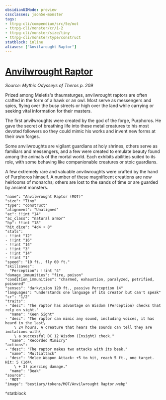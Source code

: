 ```yaml
---
obsidianUIMode: preview
cssclasses: json5e-monster
tags:
- ttrpg-cli/compendium/src/5e/mot
- ttrpg-cli/monster/cr/1-2
- ttrpg-cli/monster/size/tiny
- ttrpg-cli/monster/type/construct
statblock: inline
aliases: ["Anvilwrought Raptor"]
---
```

# [Anvilwrought Raptor](3-Compendium\CLI\bestiary\construct/anvilwrought-raptor-mot.md)
*Source: Mythic Odysseys of Theros p. 209*  

Prized among Meletis's thaumaturges, anvilwrought raptors are often crafted in the form of a hawk or an owl. Most serve as messengers and spies, flying over the busy streets or high over the land while carrying or seeking vital information for their masters.

The first anvilwroughts were created by the god of the forge, Purphoros. He gave the secret of breathing life into these metal creatures to his most devoted followers so they could mimic his works and invent new forms at their own forges.

Some anvilwroughts are vigilant guardians at holy shrines, others serve as familiars and messengers, and a few were created to emulate beauty found among the animals of the mortal world. Each exhibits abilities suited to its role, with some behaving like companionable creatures or stoic guardians.

A few extremely rare and valuable anvilwroughts were crafted by the hand of Purphoros himself. A number of these magnificent creations are now heirlooms of monarchs; others are lost to the sands of time or are guarded by ancient monsters.

```statblock
"name": "Anvilwrought Raptor (MOT)"
"size": "Tiny"
"type": "construct"
"alignment": "Unaligned"
"ac": !!int "14"
"ac_class": "natural armor"
"hp": !!int "18"
"hit_dice": "4d4 + 8"
"stats":
- !!int "12"
- !!int "16"
- !!int "14"
- !!int "3"
- !!int "14"
- !!int "1"
"speed": "10 ft., fly 60 ft."
"skillsaves":
  "Perception": !!int "4"
"damage_immunities": "fire, poison"
"condition_immunities": "charmed, exhaustion, paralyzed, petrified, poisoned"
"senses": "darkvision 120 ft., passive Perception 14"
"languages": "understands one language of its creator but can't speak"
"cr": "1/2"
"traits":
- "desc": "The raptor has advantage on Wisdom (Perception) checks that rely on sight."
  "name": "Keen Sight"
- "desc": "The raptor can mimic any sound, including voices, it has heard in the last\
    \ 24 hours. A creature that hears the sounds can tell they are imitations with\
    \ a successful DC 12 Wisdom (Insight) check."
  "name": "Recorded Mimicry"
"actions":
- "desc": "The raptor makes two attacks with its beak."
  "name": "Multiattack"
- "desc": "Melee Weapon Attack: +5 to hit, reach 5 ft., one target. Hit: 5 (1d4\
    \ + 3) piercing damage."
  "name": "Beak"
"source":
- "MOT"
"image": "bestiary/tokens/MOT/Anvilwrought Raptor.webp"
```
^statblock